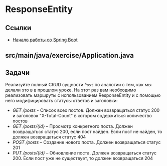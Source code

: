 # ResponseEntity

## Ссылки

* [Начало работы со Spring Boot](https://spring.io/quickstart)

## src/main/java/exercise/Application.java

## Задачи

Реализуйте полный CRUD сущности `Post` по аналогии с тем, как мы делали это в в прошлом уроке. На этот раз вам необходимо реализовать маршруты с использованием ResponseEntity и с помощью него модифицировать статусы ответов и заголовки:

* *GET /posts* - Список всех постов. Должен возвращаться статус 200 и заголовок "X-Total-Count" в котором содержиться количество постов
* *GET /posts/{id}* – Просмотр конкретного поста. Должен возвращаться статус 200, если пост найден. Если пост не найден, то должен возвращаться статус 404
* *POST /posts* – Создание нового поста. Должен возвращаться статус 201
* *PUT /posts/{id}* – Обновление поста. Должен возвращаться статус 200. Если пост уже не существует, то должен возвращаться 204
